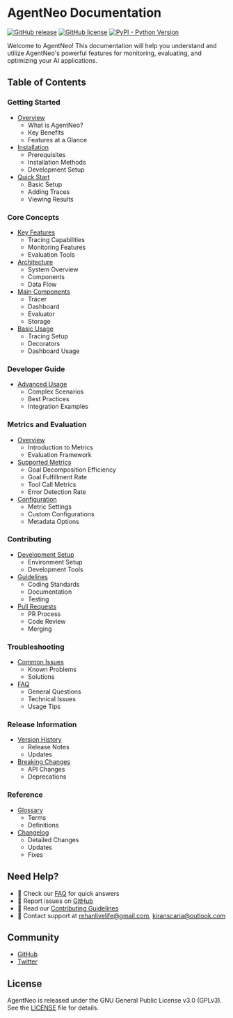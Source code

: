 # AgentNeo Documentation

[![GitHub release](https://img.shields.io/github/v/release/raga-ai-hub/agentneo)](https://github.com/raga-ai-hub/agentneo/releases)
[![GitHub license](https://img.shields.io/github/license/raga-ai-hub/agentneo)](https://github.com/raga-ai-hub/agentneo/blob/main/LICENSE)
[![PyPI - Python Version](https://img.shields.io/pypi/pyversions/agentneo)](https://pypi.org/project/agentneo/)

Welcome to AgentNeo! This documentation will help you understand and utilize AgentNeo's powerful features for monitoring, evaluating, and optimizing your AI applications.

## Table of Contents

### Getting Started
- [Overview](getting-started/overview.md)
  - What is AgentNeo?
  - Key Benefits
  - Features at a Glance
- [Installation](getting-started/installation.md)
  - Prerequisites
  - Installation Methods
  - Development Setup
- [Quick Start](getting-started/quick-start.md)
  - Basic Setup
  - Adding Traces
  - Viewing Results

### Core Concepts
- [Key Features](core-concepts/key-features.md)
  - Tracing Capabilities
  - Monitoring Features
  - Evaluation Tools
- [Architecture](core-concepts/architecture.md)
  - System Overview
  - Components
  - Data Flow
- [Main Components](core-concepts/components.md)
  - Tracer
  - Dashboard
  - Evaluator
  - Storage
- [Basic Usage](core-concepts/basic-usage.md)
  - Tracing Setup
  - Decorators
  - Dashboard Usage

### Developer Guide
- [Advanced Usage](developer-guide/advanced-usage.md)
  - Complex Scenarios
  - Best Practices
  - Integration Examples

### Metrics and Evaluation
- [Overview](metrics/overview.md)
  - Introduction to Metrics
  - Evaluation Framework
- [Supported Metrics](metrics/supported-metrics.md)
  - Goal Decomposition Efficiency
  - Goal Fulfillment Rate
  - Tool Call Metrics
  - Error Detection Rate
- [Configuration](metrics/configuration.md)
  - Metric Settings
  - Custom Configurations
  - Metadata Options

### Contributing
- [Development Setup](contributing/setup.md)
  - Environment Setup
  - Development Tools
- [Guidelines](contributing/guidelines.md)
  - Coding Standards
  - Documentation
  - Testing
- [Pull Requests](contributing/pull-requests.md)
  - PR Process
  - Code Review
  - Merging

### Troubleshooting
- [Common Issues](troubleshooting/common-issues.md)
  - Known Problems
  - Solutions
- [FAQ](troubleshooting/faq.md)
  - General Questions
  - Technical Issues
  - Usage Tips

### Release Information
- [Version History](releases/version-history.md)
  - Release Notes
  - Updates
- [Breaking Changes](releases/breaking-changes.md)
  - API Changes
  - Deprecations

### Reference
- [Glossary](reference/glossary.md)
  - Terms
  - Definitions
- [Changelog](reference/changelog.md)
  - Detailed Changes
  - Updates
  - Fixes

## Need Help?

- 📘 Check our [FAQ](troubleshooting/faq.md) for quick answers
- 🐛 Report issues on [GitHub](https://github.com/raga-ai-hub/agentneo/issues)
- 🤝 Read our [Contributing Guidelines](contributing/guidelines.md)
- 📧 Contact support at <rehanlivelife@gmail.com>, <kiranscaria@outlook.com>

## Community

- [GitHub](https://github.com/raga-ai-hub/agentneo)
- [Twitter](https://twitter.com/RagaAI)

## License

AgentNeo is released under the GNU General Public License v3.0 (GPLv3). See the [LICENSE](https://github.com/raga-ai-hub/agentneo/blob/main/LICENSE) file for details.